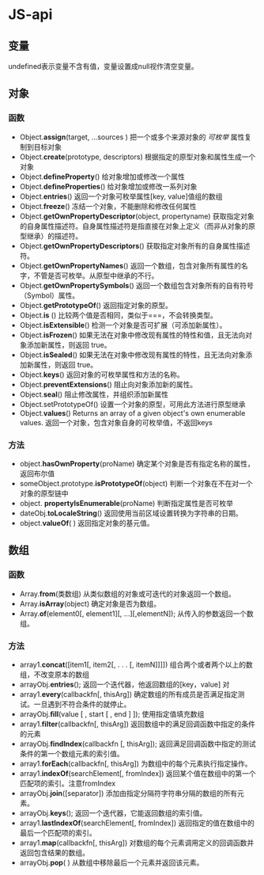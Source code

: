 # JS-api
## 变量
undefined表示变量不含有值，变量设置成null视作清空变量。
## 对象
### 函数
* Object.**assign**(target, ...sources )
把一个或多个来源对象的 _可枚举_ 属性复制到目标对象
* Object.**create**(prototype, descriptors)
根据指定的原型对象和属性生成一个对象
* Object.**defineProperty**()
给对象增加或修改一个属性
* Object.**defineProperties**()
给对象增加或修改一系列对象
* Object.**entries**() 
返回一个对象可枚举属性[key, value]值组的数组
* Object.**freeze**()
冻结一个对象，不能删除和修改任何属性
* Object.**getOwnPropertyDescriptor**(object, propertyname)
获取指定对象的自身属性描述符。自身属性描述符是指直接在对象上定义（而非从对象的原型继承）的描述符。
* Object.**getOwnPropertyDescriptors**()
获取指定对象所有的自身属性描述符。
* Object.**getOwnPropertyNames**()
返回一个数组，包含对象所有属性的名字，不管是否可枚举。从原型中继承的不行。
* Object.**getOwnPropertySymbols**()
返回一个数组包含对象所有的自有符号（Symbol）属性。
* Object.**getPrototypeOf**()
返回指定对象的原型。
* Object.**is** ()
比较两个值是否相同，类似于===，不会转换类型。
* Object.**isExtensible**()
检测一个对象是否可扩展（可添加新属性）。
* Object.**isFrozen**()
如果无法在对象中修改现有属性的特性和值，且无法向对象添加新属性，则返回 true。
* Object.**isSealed**()
如果无法在对象中修改现有属性的特性，且无法向对象添加新属性，则返回 true。
* Object.**keys**()
返回对象的可枚举属性和方法的名称。
* Object.**preventExtensions**()
阻止向对象添加新的属性。
* Object.**seal**()
阻止修改属性，并组织添加新属性
* Object.setPrototypeOf()
设置一个对象的原型，可用此方法进行原型继承
* Object.**values**() 
Returns an array of a given object's own enumerable values.
返回一个对象，包含对象自身的可枚举值，不返回keys

### 方法
* object.**hasOwnProperty**(proName)
确定某个对象是否有指定名称的属性，返回布尔值
* someObject.prototype.**isPrototypeOf**(object)
判断一个对象在不在对一个对象的原型链中
* object. **propertyIsEnumerable**(proName)
判断指定属性是否可枚举
* dateObj.**toLocaleString**() 
返回使用当前区域设置转换为字符串的日期。
* object.**valueOf**( )
返回指定对象的基元值。

## 数组
### 函数
* Array.**from**(类数组)
从类似数组的对象或可迭代的对象返回一个数组。
* Array.**isArray**(object) 
确定对象是否为数组。
* Array.**of**(element0[, element1][, ...][,elementN]);
从传入的参数返回一个数组。

### 方法
* array1.**concat**([item1[, item2[, . . . [, itemN]]]])
组合两个或者两个以上的数组，不改变原本的数组
* arrayObj.**entries**();
返回一个迭代器，他返回数组的[key，value]  对
* array1.**every**(callbackfn[, thisArg])
确定数组的所有成员是否满足指定测试。一旦遇到不符合条件的就停止。
* arrayObj.**fill**(value [ , start [ , end ] ]);
使用指定值填充数组
* array1.**filter**(callbackfn[, thisArg])
返回数组中的满足回调函数中指定的条件的元素
* arrayObj.**findIndex**(callbackfn [, thisArg]);
返回满足回调函数中指定的测试条件的第一个数组元素的索引值。
* array1.**forEach**(callbackfn[, thisArg])
为数组中的每个元素执行指定操作。
* array1.**indexOf**(searchElement[, fromIndex])
返回某个值在数组中的第一个匹配项的索引。注意fromIndex
* arrayObj.**join**([separator]) 
添加由指定分隔符字符串分隔的数组的所有元素。
* arrayObj.**keys**();
返回一个迭代器，它能返回数组的索引值。
* array1.**lastIndexOf**(searchElement[, fromIndex])
返回指定的值在数组中的最后一个匹配项的索引。
* array1.**map**(callbackfn[, thisArg])
对数组的每个元素调用定义的回调函数并返回包含结果的数组。
* arrayObj.**pop**( )
从数组中移除最后一个元素并返回该元素。
